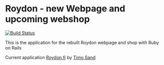# Roydon - new Webpage and upcoming webshop
[![Build Status](https://travis-ci.org/deiga/new-Roydon.png)](https://travis-ci.org/deiga/new-Roydon)

This is the application for the rebuilt Roydon webpage and shop with Ruby on Rails

Current application [Roydon.fi](http://www.roydon.fi)
by [Timo Sand](http://timosand.com)
